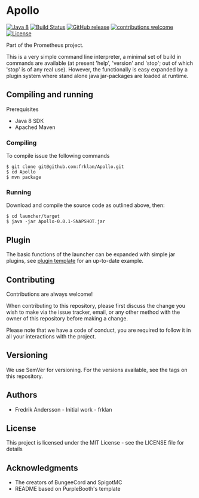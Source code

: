 # Apollo
[![Java 8](https://img.shields.io/badge/Java-8-brightgreen.svg)](http://www.oracle.com/technetwork/java/javase/overview/java8-2100321.html)
[![Build Status](https://travis-ci.org/frklan/Apollo.svg?branch=master)](https://travis-ci.org/frklan/Apollo)
[![GitHub release](https://img.shields.io/github/release/frklan/Apollo.svg)](https://github.com/frklan/Apollo/releases)
[![contributions welcome](https://img.shields.io/badge/contributions-welcome-brightgreen.svg?style=flat)](https://github.com/frklan/Apollo/issues)
[![License](http://img.shields.io/:license-mit-blue.svg?style=flat-square)](https://github.com/frklan/Apollo/blob/master/LICENSE)


Part of the Prometheus project.

This is a very simple command line interpreter, a minimal set of build in commands are available (at present 'help', 'version' and 'stop'; out of which 'stop' is of any real use). However, the functionally is easy expanded by a plugin system where stand alone java jar-packages are loaded at runtime.


## Compiling and running
Prerequisites

- Java 8 SDK
- Apached Maven

### Compiling

To compile issue the following commands

````
$ git clone git@github.com:frklan/Apollo.git
$ cd Apollo
$ mvn package
````

### Running

Download and compile the source code as outlined above, then:

````
$ cd launcher/target
$ java -jar Apollo-0.0.1-SNAPSHOT.jar
````

## Plugin

The basic functions of the launcher can be expanded with simple jar plugins, see [plugin template](https://github.com/PrometheusTemplatePlugin) for an up-to-date example.

## Contributing
Contributions are always welcome!

When contributing to this repository, please first discuss the change you wish to make via the issue tracker, email, or any other method with the owner of this repository before making a change.

Please note that we have a code of conduct, you are required to follow it in all your interactions with the project.

## Versioning
We use SemVer for versioning. For the versions available, see the tags on this repository.

## Authors
- Fredrik Andersson - Initial work - frklan

## License
This project is licensed under the MIT License - see the LICENSE file for details

## Acknowledgments
- The creators of BungeeCord and SpigotMC
- README based on PurpleBooth's template
